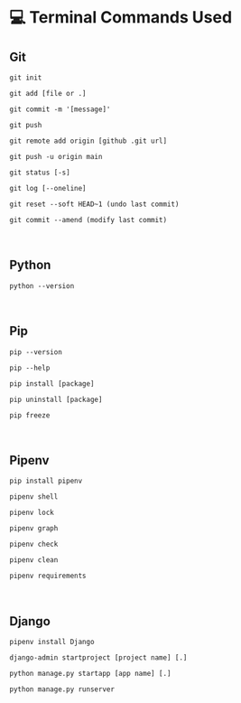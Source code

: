 
# 💻 Terminal Commands Used


## Git

`git init`

`git add [file or .]`

`git commit -m '[message]'`

`git push `


`git remote add origin [github .git url]`

`git push -u origin main`


`git status [-s]`

`git log [--oneline]`

`git reset --soft HEAD~1 (undo last commit)`

`git commit --amend (modify last commit)`


</br>

## Python

`python --version`


</br>

## Pip

`pip --version`

`pip --help`

`pip install [package]`

`pip uninstall [package]`

`pip freeze`


</br>

## Pipenv

`pip install pipenv`

`pipenv shell`

`pipenv lock`

`pipenv graph`

`pipenv check`

`pipenv clean`

`pipenv requirements`


</br>

## Django

`pipenv install Django`

`django-admin startproject [project name] [.]`

`python manage.py startapp [app name] [.]`

`python manage.py runserver`
